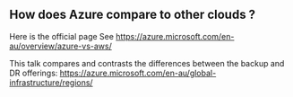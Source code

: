 ## How does Azure compare to other clouds ? 
Here is the official page
See https://azure.microsoft.com/en-au/overview/azure-vs-aws/

This talk compares and contrasts the differences between the backup and DR offerings: 
https://azure.microsoft.com/en-au/global-infrastructure/regions/

